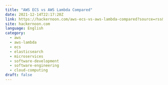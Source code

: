 ```yaml
---
title: "AWS ECS vs AWS Lambda Compared"
date: 2021-12-14T22:17:20Z
link: https://hackernoon.com/aws-ecs-vs-aws-lambda-compared?source=rss&utm_medium=RSS&utm_source=news.12bit.vn
site: hackernoon.com
language: English
category:
  - aws
  - aws-lambda
  - ecs
  - elasticsearch
  - microservices
  - software-development
  - software-engineering
  - cloud-computing
draft: false
---
```

